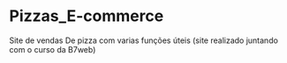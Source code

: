 # Pizzas_E-commerce
Site de vendas De pizza com varias funções úteis (site realizado juntando com o curso da B7web)
